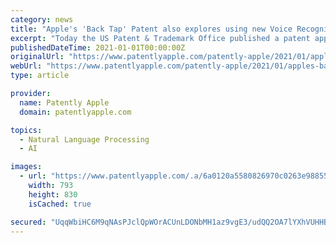 ```yaml
---
category: news
title: "Apple's 'Back Tap' Patent also explores using new Voice Recognition Technology to control a Future TV by Apple & more"
excerpt: "Today the US Patent & Trademark Office published a patent application from Apple that relates to devices that could be controlled via acoustic vibration. A device could be trained to understand that a user tapping their fingers on a desk in a certain rhythm translates to a command for \"answer call and activate speaker."
publishedDateTime: 2021-01-01T00:00:00Z
originalUrl: "https://www.patentlyapple.com/patently-apple/2021/01/apples-back-tap-patent-also-explores-using-new-voice-recognition-technology-to-control-a-future-tv-by-apple-more.html"
webUrl: "https://www.patentlyapple.com/patently-apple/2021/01/apples-back-tap-patent-also-explores-using-new-voice-recognition-technology-to-control-a-future-tv-by-apple-more.html"
type: article

provider:
  name: Patently Apple
  domain: patentlyapple.com

topics:
  - Natural Language Processing
  - AI

images:
  - url: "https://www.patentlyapple.com/.a/6a0120a5580826970c0263e98855eb200b-800wi"
    width: 793
    height: 830
    isCached: true

secured: "UqqWbiHC6M9qNAsPJclQpWOrACUnLDONbMH1az9vgE3/udQQ2OA7lYXhVUHHBRtTUMB2ktHvUZBn8JLFa/BN7WY2pfPLCjlCj2RKJEZPg0Vvfshg0tzE2S1ROGlcDxWPPPU0EGw/TuScoQ9YV72bHX3GObr0id2KLIXRAobdlQSlmQFVaooiEh76x2aIkWiQXhbBHJAAgWyuyd2BfThfrOUkTeHiKvjek52fitoK0Xfx5zzq9dP1L7VFkHAYC5I9RLC1v6w8sUsZ1VNLZZveagxI70/gdVgRaf0jefWbkfF4tWQfaOB2CF8J5UremBQjcxbOWNPRxvUDc4TtPWkNUUQyCeO5yfrrkooAorneY40=;+/e4gUV8rp/OrNYF99zVZA=="
---
```


